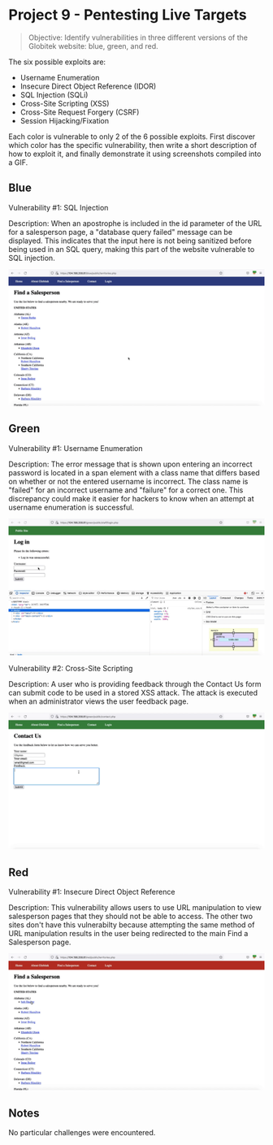 # Project 9 - Pentesting Live Targets

> Objective: Identify vulnerabilities in three different versions of the Globitek website: blue, green, and red.

The six possible exploits are:

* Username Enumeration
* Insecure Direct Object Reference (IDOR)
* SQL Injection (SQLi)
* Cross-Site Scripting (XSS)
* Cross-Site Request Forgery (CSRF)
* Session Hijacking/Fixation

Each color is vulnerable to only 2 of the 6 possible exploits. First discover which color has the specific vulnerability, then write a short description of how to exploit it, and finally demonstrate it using screenshots compiled into a GIF.

## Blue

Vulnerability #1: SQL Injection

Description: When an apostrophe is included in the id parameter of the URL for a salesperson page, a "database query failed" message can be displayed. This indicates that the input here is not being sanitized before being used in an SQL query, making this part of the website vulnerable to SQL injection.

<img src="blue-vuln1.gif">

## Green

Vulnerability #1: Username Enumeration

Description: The error message that is shown upon entering an incorrect password is located in a span element with a class name that differs based on whether or not the entered username is incorrect. The class name is "failed" for an incorrect username and "failure" for a correct one. This discrepancy could make it easier for hackers to know when an attempt at username enumeration is successful.

<img src="green-vuln1.gif">

Vulnerability #2: Cross-Site Scripting

Description: A user who is providing feedback through the Contact Us form can submit code to be used in a stored XSS attack. The attack is executed when an administrator views the user feedback page.

<img src="green-vuln2.gif">


## Red

Vulnerability #1: Insecure Direct Object Reference

Description: This vulnerability allows users to use URL manipulation to view salesperson pages that they should not be able to access. The other two sites don't have this vulnerabilty because attempting the same method of URL manipulation results in the user being redirected to the main Find a Salesperson page.

<img src="red-vuln1.gif">


## Notes

No particular challenges were encountered.
